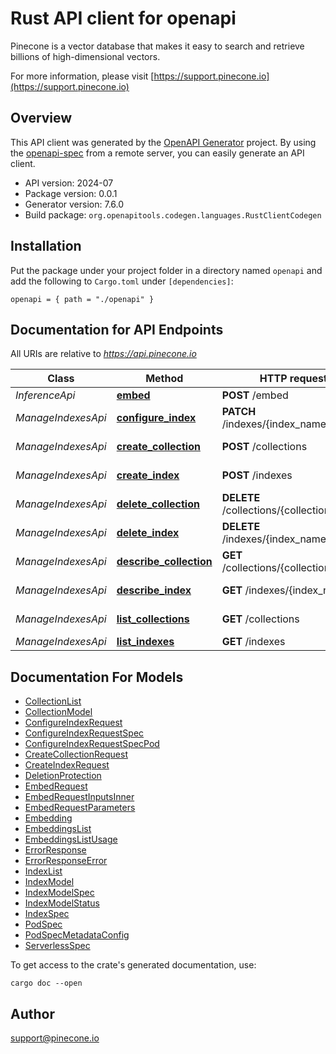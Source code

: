 # Rust API client for openapi

Pinecone is a vector database that makes it easy to search and retrieve billions of high-dimensional vectors.

For more information, please visit [https://support.pinecone.io](https://support.pinecone.io)

## Overview

This API client was generated by the [OpenAPI Generator](https://openapi-generator.tech) project.  By using the [openapi-spec](https://openapis.org) from a remote server, you can easily generate an API client.

- API version: 2024-07
- Package version: 0.0.1
- Generator version: 7.6.0
- Build package: `org.openapitools.codegen.languages.RustClientCodegen`

## Installation

Put the package under your project folder in a directory named `openapi` and add the following to `Cargo.toml` under `[dependencies]`:

```
openapi = { path = "./openapi" }
```

## Documentation for API Endpoints

All URIs are relative to *https://api.pinecone.io*

Class | Method | HTTP request | Description
------------ | ------------- | ------------- | -------------
*InferenceApi* | [**embed**](docs/InferenceApi.md#embed) | **POST** /embed | Embed data
*ManageIndexesApi* | [**configure_index**](docs/ManageIndexesApi.md#configure_index) | **PATCH** /indexes/{index_name} | Configure an index
*ManageIndexesApi* | [**create_collection**](docs/ManageIndexesApi.md#create_collection) | **POST** /collections | Create a collection
*ManageIndexesApi* | [**create_index**](docs/ManageIndexesApi.md#create_index) | **POST** /indexes | Create an index
*ManageIndexesApi* | [**delete_collection**](docs/ManageIndexesApi.md#delete_collection) | **DELETE** /collections/{collection_name} | Delete a collection
*ManageIndexesApi* | [**delete_index**](docs/ManageIndexesApi.md#delete_index) | **DELETE** /indexes/{index_name} | Delete an index
*ManageIndexesApi* | [**describe_collection**](docs/ManageIndexesApi.md#describe_collection) | **GET** /collections/{collection_name} | Describe a collection
*ManageIndexesApi* | [**describe_index**](docs/ManageIndexesApi.md#describe_index) | **GET** /indexes/{index_name} | Describe an index
*ManageIndexesApi* | [**list_collections**](docs/ManageIndexesApi.md#list_collections) | **GET** /collections | List collections
*ManageIndexesApi* | [**list_indexes**](docs/ManageIndexesApi.md#list_indexes) | **GET** /indexes | List indexes


## Documentation For Models

 - [CollectionList](docs/CollectionList.md)
 - [CollectionModel](docs/CollectionModel.md)
 - [ConfigureIndexRequest](docs/ConfigureIndexRequest.md)
 - [ConfigureIndexRequestSpec](docs/ConfigureIndexRequestSpec.md)
 - [ConfigureIndexRequestSpecPod](docs/ConfigureIndexRequestSpecPod.md)
 - [CreateCollectionRequest](docs/CreateCollectionRequest.md)
 - [CreateIndexRequest](docs/CreateIndexRequest.md)
 - [DeletionProtection](docs/DeletionProtection.md)
 - [EmbedRequest](docs/EmbedRequest.md)
 - [EmbedRequestInputsInner](docs/EmbedRequestInputsInner.md)
 - [EmbedRequestParameters](docs/EmbedRequestParameters.md)
 - [Embedding](docs/Embedding.md)
 - [EmbeddingsList](docs/EmbeddingsList.md)
 - [EmbeddingsListUsage](docs/EmbeddingsListUsage.md)
 - [ErrorResponse](docs/ErrorResponse.md)
 - [ErrorResponseError](docs/ErrorResponseError.md)
 - [IndexList](docs/IndexList.md)
 - [IndexModel](docs/IndexModel.md)
 - [IndexModelSpec](docs/IndexModelSpec.md)
 - [IndexModelStatus](docs/IndexModelStatus.md)
 - [IndexSpec](docs/IndexSpec.md)
 - [PodSpec](docs/PodSpec.md)
 - [PodSpecMetadataConfig](docs/PodSpecMetadataConfig.md)
 - [ServerlessSpec](docs/ServerlessSpec.md)


To get access to the crate's generated documentation, use:

```
cargo doc --open
```

## Author

support@pinecone.io

